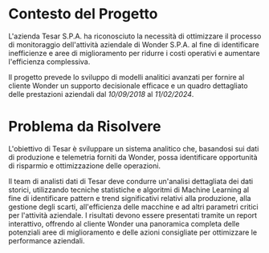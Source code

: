 # Contesto del Progetto
L'azienda Tesar S.P.A. ha riconosciuto la necessità di ottimizzare il processo di monitoraggio dell'attività aziendale di Wonder S.P.A. al fine di identificare inefficienze e aree di miglioramento per ridurre i costi operativi e aumentare l'efficienza complessiva.

Il progetto prevede lo sviluppo di modelli analitici avanzati per fornire al cliente Wonder un supporto decisionale efficace e un quadro dettagliato delle prestazioni aziendali dal _10/09/2018_ al _11/02/2024_.


# Problema da Risolvere
L'obiettivo di Tesar è sviluppare un sistema analitico che, basandosi sui dati di produzione e telemetria forniti da Wonder, possa identificare opportunità di risparmio e ottimizzazione delle operazioni.

Il team di analisti dati di Tesar deve condurre un'analisi dettagliata dei dati storici, utilizzando tecniche statistiche e algoritmi di Machine Learning al fine di identificare pattern e trend significativi relativi alla produzione, alla gestione degli scarti, all'efficienza delle macchine e ad altri parametri critici per l'attività aziendale. I risultati devono essere presentati tramite un report interattivo, offrendo al cliente Wonder una panoramica completa delle potenziali aree di miglioramento e delle azioni consigliate per ottimizzare le performance aziendali.
